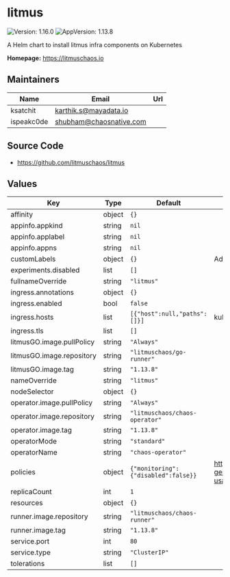 # litmus

![Version: 1.16.0](https://img.shields.io/badge/Version-1.16.0-informational?style=flat-square) ![AppVersion: 1.13.8](https://img.shields.io/badge/AppVersion-1.13.8-informational?style=flat-square)

A Helm chart to install litmus infra components on Kubernetes

**Homepage:** <https://litmuschaos.io>

## Maintainers

| Name | Email | Url |
| ---- | ------ | --- |
| ksatchit | karthik.s@mayadata.io |  |
| ispeakc0de | shubham@chaosnative.com |  |

## Source Code

* <https://github.com/litmuschaos/litmus>

## Values

| Key | Type | Default | Description |
|-----|------|---------|-------------|
| affinity | object | `{}` |  |
| appinfo.appkind | string | `nil` |  |
| appinfo.applabel | string | `nil` |  |
| appinfo.appns | string | `nil` |  |
| customLabels | object | `{}` | Additional labels |
| experiments.disabled | list | `[]` |  |
| fullnameOverride | string | `"litmus"` |  |
| ingress.annotations | object | `{}` |  |
| ingress.enabled | bool | `false` |  |
| ingress.hosts | list | `[{"host":null,"paths":[]}]` |  kubernetes.io/tls-acme: "true" |
| ingress.tls | list | `[]` |  |
| litmusGO.image.pullPolicy | string | `"Always"` |  |
| litmusGO.image.repository | string | `"litmuschaos/go-runner"` |  |
| litmusGO.image.tag | string | `"1.13.8"` |  |
| nameOverride | string | `"litmus"` |  |
| nodeSelector | object | `{}` |  |
| operator.image.pullPolicy | string | `"Always"` |  |
| operator.image.repository | string | `"litmuschaos/chaos-operator"` |  |
| operator.image.tag | string | `"1.13.8"` |  |
| operatorMode | string | `"standard"` |  |
| operatorName | string | `"chaos-operator"` |  |
| policies | object | `{"monitoring":{"disabled":false}}` |  https://docs.litmuschaos.io/docs/faq-general/#does-litmus-track-any-usage-metrics-on-the-test-clusters |
| replicaCount | int | `1` |  |
| resources | object | `{}` |  |
| runner.image.repository | string | `"litmuschaos/chaos-runner"` |  |
| runner.image.tag | string | `"1.13.8"` |  |
| service.port | int | `80` |  |
| service.type | string | `"ClusterIP"` |  |
| tolerations | list | `[]` |  |

